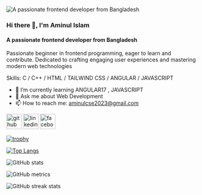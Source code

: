 ![A passionate frontend developer from Bangladesh](https://scontent.fdac160-1.fna.fbcdn.net/v/t39.30808-6/411149078_1753651651798916_581520042161494942_n.jpg?_nc_cat=100&ccb=1-7&_nc_sid=5f2048&_nc_eui2=AeEZUugHWJYdQPmkO71DaIA247I9_J3X9wbjsj38ndf3BrteSBZBVPrwsjRHhKptsdN2ZsBI94BFJmvyDhKQ6NYv&_nc_ohc=5Z-42mAfOmcAX9ovgjr&_nc_ht=scontent.fdac160-1.fna&oh=00_AfDFp8pylaUAIZz29iZ1c8dBdMa2n5p8NV9HaYkHojhc1A&oe=66051F85)

### Hi there 👋, I'm Aminul Islam
#### A passionate frontend developer from Bangladesh

Passionate beginner in frontend programming, eager to learn and contribute. Dedicated to crafting engaging user experiences and mastering modern web technologies

Skills: C / C++ / HTML / TAILWIND CSS / ANGULAR / JAVASCRIPT

- 🌱 I’m currently learning ANGULAR17 , JAVASCRIPT 
- 💬 Ask me about Web Development 
- 📫 How to reach me: aminulcse2023@gmail.com 


[<img src='https://cdn.jsdelivr.net/npm/simple-icons@3.0.1/icons/github.svg' alt='github' height='40'>](https://github.com/aminul-cse)  [<img src='https://cdn.jsdelivr.net/npm/simple-icons@3.0.1/icons/linkedin.svg' alt='linkedin' height='40'>](https://www.linkedin.com/in/www.linkedin.com/in/aminul-islam-aa55b8292/)  [<img src='https://cdn.jsdelivr.net/npm/simple-icons@3.0.1/icons/facebook.svg' alt='facebook' height='40'>](https://www.facebook.com/https://www.facebook.com/aminulislam2002?mibextid=ZbWKwL)  

[![trophy](https://github-profile-trophy.vercel.app/?username=aminul-cse)](https://github.com/ryo-ma/github-profile-trophy)

[![Top Langs](https://github-readme-stats.vercel.app/api/top-langs/?username=aminul-cse)](https://github.com/anuraghazra/github-readme-stats)

![GitHub stats](https://github-readme-stats.vercel.app/api?username=aminul-cse&show_icons=true&count_private=true)  

![GitHub metrics](https://metrics.lecoq.io/aminul-cse)  

![GitHub streak stats](https://streak-stats.demolab.com/?user=aminul-cse)  

